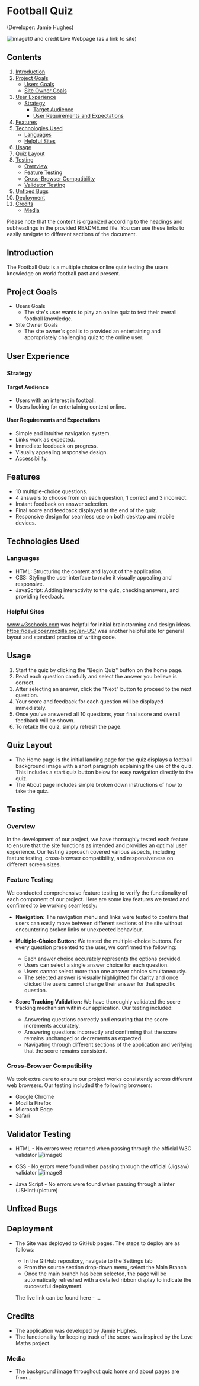 # Football Quiz
(Developer: Jamie Hughes)


![image10](images/readme_image_10.jpeg) and credit
Live Webpage (as a link to site)

## Contents
1. [Introduction](#introduction)
2. [Project Goals](#project-goals)
   - [Users Goals](#users-goals)
   - [Site Owner Goals](#site-owner-goals)
3. [User Experience](#user-experience)
   - [Strategy](#strategy)
     - [Target Audience](#target-audience)
     - [User Requirements and Expectations](#user-requirements-and-expectations)
4. [Features](#features)
5. [Technologies Used](#technologies-used)
   - [Languages](#languages)
   - [Helpful Sites](#helpful-sites)
6. [Usage](#usage)
7. [Quiz Layout](#quiz-layout)
8. [Testing](#testing)
   - [Overview](#overview)
   - [Feature Testing](#feature-testing)
   - [Cross-Browser Compatibility](#cross-browser-compatibility)
   - [Validator Testing](#validator-testing)
9. [Unfixed Bugs](#unfixed-bugs)
10. [Deployment](#deployment)
11. [Credits](#credits)
	- [Media](#media)

Please note that the content is organized according to the headings and subheadings in the provided README.md file. You can use these links to easily navigate to different sections of the document.



## Introduction

The Football Quiz is a multiple choice online quiz testing the users knowledge on world football past and present.

## Project Goals

- Users Goals
	-    The site's user wants to play an online quiz to test their overall football knowledge.
- Site Owner Goals
	-    The site owner's goal is to provided an entertaining and appropriately challenging quiz to the online user.

## User Experience
### Strategy
#### Target Audience
-   Users with an interest in football.
-   Users looking for entertaining content online.

#### User Requirements and Expectations

-   Simple and intuitive navigation system.
-   Links work as expected.
-   Immediate feedback on progress.
-   Visually appealing responsive design.
-   Accessibility.

## Features

-   10 multiple-choice questions.
-   4 answers to choose from on each question, 1 correct and 3 incorrect.
-   Instant feedback on answer selection.
-   Final score and feedback displayed at the end of the quiz.
-   Responsive design for seamless use on both desktop and mobile devices.

## Technologies Used
### Languages
-   HTML: Structuring the content and layout of the application.
-   CSS: Styling the user interface to make it visually appealing and responsive.
-   JavaScript: Adding interactivity to the quiz, checking answers, and providing feedback.
### Helpful Sites
www.w3schools.com was helpful for initial brainstorming and design ideas.
https://developer.mozilla.org/en-US/ was another helpful site for general layout and standard practise of writing code.

## Usage

1.  Start the quiz by clicking the "Begin Quiz" button on the home page.
2.  Read each question carefully and select the answer you believe is correct.
3.  After selecting an answer, click the "Next" button to proceed to the next question.
4.  Your score and feedback for each question will be displayed immediately.
5.  Once you've answered all 10 questions, your final score and overall feedback will be shown.
6.  To retake the quiz, simply refresh the page.

## Quiz Layout

- The Home page is the initial landing page for the quiz displays a football background image with a short paragraph explaining the use of the quiz. This includes a start quiz button below for easy navigation directly to the quiz.
- The About page includes simple broken down instructions of how to take the quiz.

## Testing
### Overview

In the development of our project, we have thoroughly tested each feature to ensure that the site functions as intended and provides an optimal user experience. Our testing approach covered various aspects, including feature testing, cross-browser compatibility, and responsiveness on different screen sizes.

### Feature Testing

We conducted comprehensive feature testing to verify the functionality of each component of our project. Here are some key features we tested and confirmed to be working seamlessly:
    
-   **Navigation:** The navigation menu and links were tested to confirm that users can easily move between different sections of the site without encountering broken links or unexpected behaviour.
-  **Multiple-Choice Button:** We tested the multiple-choice buttons. For every question presented to the user, we confirmed the following:
	-	Each answer choice accurately represents the options provided.
	-	Users can select a single answer choice for each question.
	-	Users cannot select more than one answer choice simultaneously.
	-	The selected answer is visually highlighted for clarity and once clicked the users cannot change their answer for that specific question.
	
- **Score Tracking Validation:** We have thoroughly validated the score tracking mechanism within our application. Our testing included:
	- Answering questions correctly and ensuring that the score increments accurately.
	- Answering questions incorrectly and confirming that the score remains unchanged or decrements as expected.
	- Navigating through different sections of the application and verifying that the score remains consistent.    

### Cross-Browser Compatibility

We took extra care to ensure our project works consistently across different web browsers. Our testing included the following browsers:

-   Google Chrome
-   Mozilla Firefox
-   Microsoft Edge
-   Safari

## Validator Testing
- HTML - No errors were returned when passing through the official W3C validator
![image6](images/readme_image_6.jpeg)

- CSS - No errors were found when passing through the official (Jigsaw) validator
![image8](images/readme_image_8.jpeg)
- Java Script - No errors were found when passing through a linter (JSHint)
(picture)

## Unfixed Bugs

## Deployment
- The Site was deployed to GitHub pages. The steps to deploy are as follows:
	- In the GitHub repository, navigate to the Settings tab
	- From the source section drop-down menu, select the Main Branch
	- Once the main branch has been selected, the page will be automatically refreshed with a detailed ribbon display to indicate the successful deployment.
	
	The live link can be found here - ...

## Credits
- The application was developed by Jamie Hughes.
- The functionality for keeping track of the score was inspired by the Love Maths project.

### Media
- The background image throughout quiz home and about pages are from...
